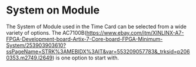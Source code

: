 # System on Module

The System of Module used in the Time Card can be selected from a wide variety of options. The AC7100B(https://www.ebay.com/itm/XINLINX-A7-FPGA-Development-board-Artix-7-Core-board-FPGA-Minimum-System/253903903610?ssPageName=STRK%3AMEBIDX%3AIT&var=553209057783&_trksid=p2060353.m2749.l2649) is one option to start with. 
